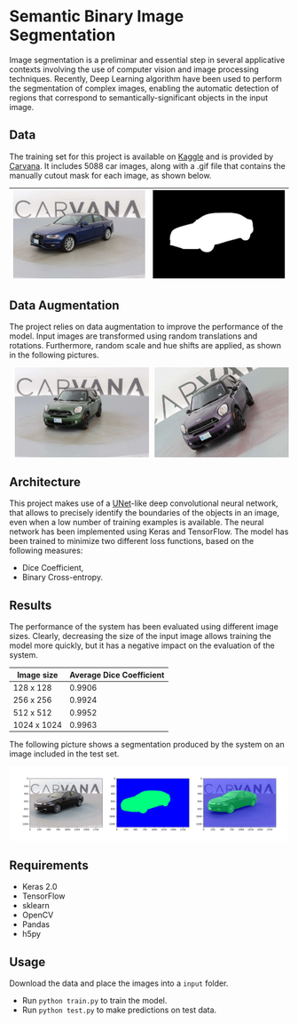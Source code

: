 # Semantic Binary Image Segmentation

Image segmentation is a preliminar and essential step in several applicative contexts involving the use of computer vision and image processing techniques.
Recently, Deep Learning algorithm have been used to perform the segmentation of complex images, enabling the automatic detection of regions that correspond to semantically-significant objects in the input image.


## Data

The training set for this project is available on [Kaggle](https://www.kaggle.com/c/carvana-image-masking-challenge/data) and is provided by [Carvana](https://www.carvana.com/).
It includes 5088 car images, along with a .gif file that contains the manually cutout mask for each image, as shown below.

![](img/audi.jpg)|![](img/audi_mask.png)
-|-

## Data Augmentation
The project relies on data augmentation to improve the performance of the model.
Input images are transformed using random translations and rotations. Furthermore, random scale and hue shifts are applied, as shown in the following pictures.

<p align="center">
<img src="img/mini.jpg" width="48%"/>
<img src="img/mini_augmented.png" width="48%" align="right"/>
<p/>

## Architecture

This project makes use of a [UNet](https://lmb.informatik.uni-freiburg.de/people/ronneber/u-net/)-like deep convolutional neural network, that allows to precisely identify the boundaries of the objects in an image, even when a low number of training examples is available.
The neural network has been implemented using Keras and TensorFlow.
The model has been trained to minimize two different loss functions, based on the following measures:

* Dice Coefficient,
* Binary Cross-entropy.

## Results
The performance of the system has been evaluated using different image sizes.
Clearly, decreasing the size of the input image allows training the model more quickly, but it has a negative impact on the evaluation of the system.

Image size  | Average Dice Coefficient
------------|----------------
128 x 128   | 0.9906
256 x 256   | 0.9924
512 x 512   | 0.9952
1024 x 1024 | 0.9963

The following picture shows a segmentation produced by the system on an image included in the test set.

![](img/result.png)

## Requirements

* Keras 2.0
* TensorFlow
* sklearn
* OpenCV
* Pandas
* h5py

## Usage
Download the data and place the images into a ```input``` folder.
* Run ```python train.py``` to train the model.
* Run ```python test.py``` to make predictions on test data.
